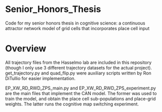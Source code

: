 # Senior_Honors_Thesis
Code for my senior honors thesis in cognitive science: a continuous attractor network model of grid cells that incorporates place cell input

# Overview
All trajectory files from the Hasselmo lab are included in this repository (though I only use 3 different trajectory datasets
for the actual project). get_trajectory.py and quad_flip.py were auxiliary scripts written by Ron DiTullio for easier
implementation.

EP_XW_RD_RWD_ZPS_main.py and EP_XW_RD_RWD_ZPS_experiment.py are the main files that implement the CAN model. The former was used to train the model, and obtain the place cell sub-populations and place-grid weights. The latter runs the cognitive map 
switching experiment.
